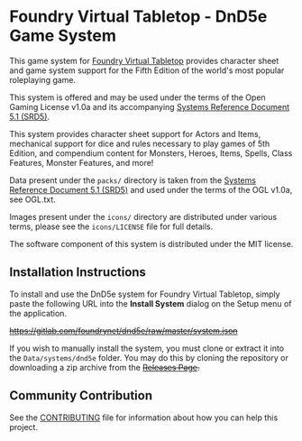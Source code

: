 # Foundry Virtual Tabletop - DnD5e Game System

This game system for [Foundry Virtual Tabletop](http://foundryvtt.com) provides character sheet and game system 
support for the Fifth Edition of the world's most popular roleplaying game.

This system is offered and may be used under the terms of the Open Gaming License v1.0a and its accompanying
[Systems Reference Document 5.1 (SRD5)](http://media.wizards.com/2016/downloads/DND/SRD-OGL_V5.1.pdf).

This system provides character sheet support for Actors and Items, mechanical support for dice and rules necessary to
play games of 5th Edition, and compendium content for Monsters, Heroes, Items, Spells, Class Features, Monster 
Features, and more!

Data present under the `packs/` directory is taken from the [Systems Reference Document 5.1 (SRD5)](http://media.wizards.com/2016/downloads/DND/SRD-OGL_V5.1.pdf) and used under the terms of the OGL v1.0a, see OGL.txt.

Images present under the `icons/` directory are distributed under various terms, please see the `icons/LICENSE` file for full details.

The software component of this system is distributed under the MIT license.

## Installation Instructions

To install and use the DnD5e system for Foundry Virtual Tabletop, simply paste the following URL into the 
**Install System** dialog on the Setup menu of the application.

~~https://gitlab.com/foundrynet/dnd5e/raw/master/system.json~~

If you wish to manually install the system, you must clone or extract it into the ``Data/systems/dnd5e`` folder. You
may do this by cloning the repository or downloading a zip archive from the
~~[Releases Page](https://gitlab.com/foundrynet/dnd5e/-/releases).~~

## Community Contribution

See the [CONTRIBUTING](/CONTRIBUTING.md) file for information about how you can help this project.

